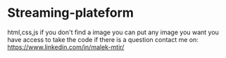 # Streaming-plateform
html,css,js
if you don't find a image you can put any image you want
you have access to take the code 
if there is a question contact me on:
https://www.linkedin.com/in/malek-mtir/


